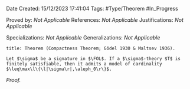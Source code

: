 <div class="topSpace"></div>

Date Created: 15/12/2023 17:41:04
Tags: #Type/Theorem #In_Progress

Proved by: <i>Not Applicable</i>
References: <i>Not Applicable</i>
Justifications: <i>Not Applicable</i>

Specializations: <i>Not Applicable</i>
Generalizations: <i>Not Applicable</i>

``` ad-Theorem
title: Theorem (Compactness Theorem; Gödel 1930 & Maltsev 1936).

Let $\sigma$ be a signature in $\FOL$. If a $\sigma$-theory $T$ is finitely satisfiable, then it admits a model of cardinality $\leq\max\l\{\l|\sigma\r|,\aleph_0\r\}$.

```

<i>Proof.</i> 
